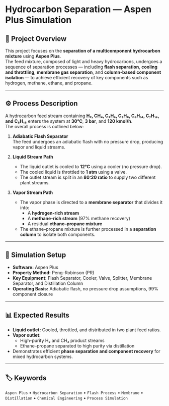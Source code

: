# **Hydrocarbon Separation — Aspen Plus Simulation**

## 🧪 Project Overview
This project focuses on the **separation of a multicomponent hydrocarbon mixture** using **Aspen Plus**.  
The feed mixture, composed of light and heavy hydrocarbons, undergoes a sequence of separation processes — including **flash separation**, **cooling and throttling**, **membrane gas separation**, and **column-based component isolation** — to achieve efficient recovery of key components such as hydrogen, methane, ethane, and propane.

---

## ⚙️ Process Description
A hydrocarbon feed stream containing **H₂, CH₄, C₂H₆, C₃H₈, C₆H₁₄, C₇H₁₆, and C₈H₁₈** enters the system at **30°C**, **3 bar**, and **120 kmol/h**.  
The overall process is outlined below:

1. **Adiabatic Flash Separator**  
   The feed undergoes an adiabatic flash with no pressure drop, producing vapor and liquid streams.

2. **Liquid Stream Path**  
   - The liquid outlet is cooled to **12°C** using a cooler (no pressure drop).  
   - The cooled liquid is throttled to **1 atm** using a valve.  
   - The outlet stream is split in an **80:20 ratio** to supply two different plant streams.

3. **Vapor Stream Path**  
   - The vapor phase is directed to a **membrane separator** that divides it into:  
     - A **hydrogen-rich stream**  
     - A **methane-rich stream** (97% methane recovery)  
     - A residual **ethane–propane mixture**  
   - The ethane–propane mixture is further processed in a **separation column** to isolate both components.

---

## 🧰 Simulation Setup
- **Software:** Aspen Plus  
- **Property Method:** Peng–Robinson (PR)  
- **Key Equipment:** Flash Separator, Cooler, Valve, Splitter, Membrane Separator, and Distillation Column  
- **Operating Basis:** Adiabatic flash, no pressure drop assumptions, 99% component closure  

---

## 📊 Expected Results
- **Liquid outlet:** Cooled, throttled, and distributed in two plant feed ratios.  
- **Vapor outlet:**  
  - High-purity H₂ and CH₄ product streams  
  - Ethane–propane separated to high purity via distillation  
- Demonstrates efficient **phase separation and component recovery** for mixed hydrocarbon systems.

---

## 🏷️ Keywords
`Aspen Plus` • `Hydrocarbon Separation` • `Flash Process` • `Membrane` • `Distillation` • `Chemical Engineering` • `Process Simulation`
